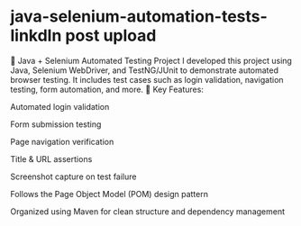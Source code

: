 # java-selenium-automation-tests-linkdln post upload
🚀 Java + Selenium Automated Testing Project I developed this project using Java, Selenium WebDriver, and TestNG/JUnit to demonstrate automated browser testing. It includes test cases such as login validation, navigation testing, form automation, and more.
🧪 Key Features:

Automated login validation

Form submission testing

Page navigation verification

Title & URL assertions

Screenshot capture on test failure

Follows the Page Object Model (POM) design pattern

Organized using Maven for clean structure and dependency management


